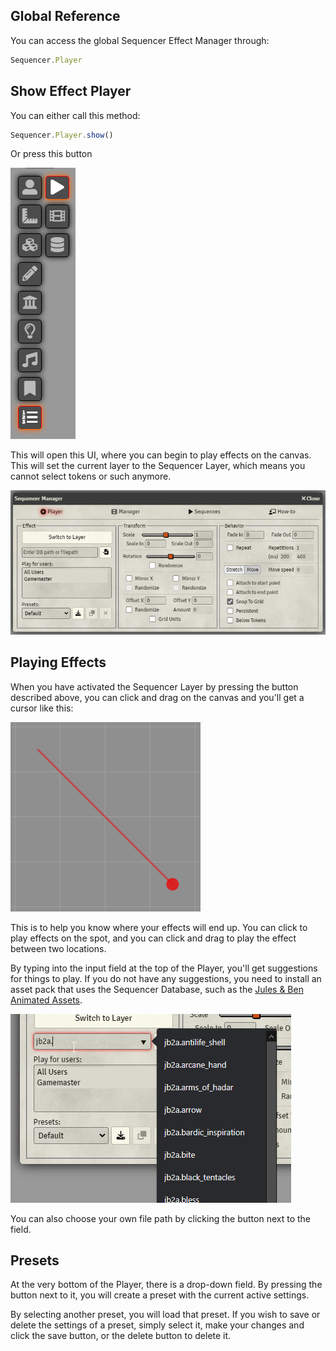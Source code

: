 ## Global Reference

You can access the global Sequencer Effect Manager through:

```js
Sequencer.Player
```

## Show Effect Player

You can either call this method:
```js
Sequencer.Player.show()
```
Or press this button

![Image showing the button to open the Effect Player](images/effect-player-button.jpg)

This will open this UI, where you can begin to play effects on the canvas. This will set the current layer to the Sequencer Layer, which means you cannot select tokens or such anymore.

![Image showing Effect Player UI](images/effect-player-ui.png)

## Playing Effects

When you have activated the Sequencer Layer by pressing the button described above, you can click and drag on the canvas and you'll get a cursor like this:

![Image showing Effect Player UI](images/effect-player-cursor.jpg)

This is to help you know where your effects will end up. You can click to play effects on the spot, and you can click and drag to play the effect between two locations.

By typing into the input field at the top of the Player, you'll get suggestions for things to play. If you do not have any suggestions, you need to install an asset pack that uses the Sequencer Database, such as the [Jules & Ben Animated Assets](https://foundryvtt.com/packages/JB2A_DnD5e).

![Image showing Effect Player UI](images/effect-player-suggestions.png)

You can also choose your own file path by clicking the button next to the field.

## Presets

At the very bottom of the Player, there is a drop-down field. By pressing the button next to it, you will create a preset with the current active settings.

By selecting another preset, you will load that preset. If you wish to save or delete the settings of a preset, simply select it, make your changes and click the save button, or the delete button to delete it.
